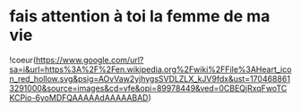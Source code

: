 # fais attention à toi la femme de ma vie 

!coeur(https://www.google.com/url?sa=i&url=https%3A%2F%2Fen.wikipedia.org%2Fwiki%2FFile%3AHeart_icon_red_hollow.svg&psig=AOvVaw2yjhygsSVDLZLX_kJV9fdx&ust=1704688613291000&source=images&cd=vfe&opi=89978449&ved=0CBEQjRxqFwoTCKCPio-6yoMDFQAAAAAdAAAAABAD)